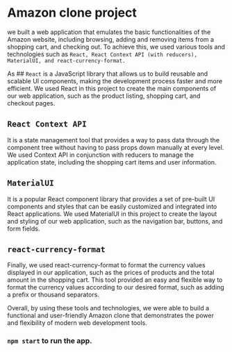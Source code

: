# Amazon clone project
we built a web application that emulates the basic functionalities of the Amazon website, including browsing, adding and removing items from a shopping cart, and checking out. To achieve this, we used various tools and technologies such as `React, React Context API (with reducers), MaterialUI, and react-currency-format.`

As ## `React` is a JavaScript library that allows us to build reusable and scalable UI components, making the development process faster and more efficient. We used React in this project to create the main components of our web application, such as the product listing, shopping cart, and checkout pages.

## `React Context API`
It is a state management tool that provides a way to pass data through the component tree without having to pass props down manually at every level. We used Context API in conjunction with reducers to manage the application state, including the shopping cart items and user information.


## `MaterialUI`
It is a popular React component library that provides a set of pre-built UI components and styles that can be easily customized and integrated into React applications. We used MaterialUI in this project to create the layout and styling of our web application, such as the navigation bar, buttons, and form fields.


## `react-currency-format`
Finally, we used react-currency-format to format the currency values displayed in our application, such as the prices of products and the total amount in the shopping cart. This tool provided an easy and flexible way to format the currency values according to our desired format, such as adding a prefix or thousand separators.

Overall, by using these tools and technologies, we were able to build a functional and user-friendly Amazon clone that demonstrates the power and flexibility of modern web development tools.


### `npm start` to run the app.
